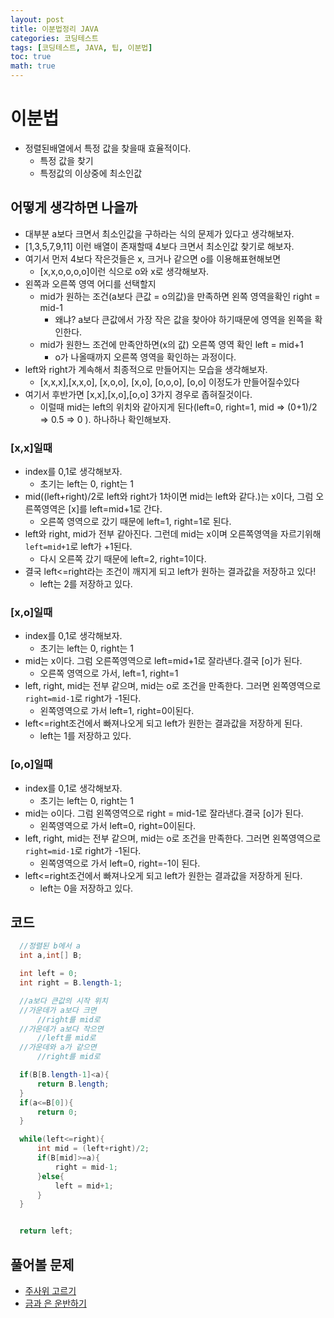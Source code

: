 ```yaml
---
layout: post
title: 이분법정리 JAVA
categories: 코딩테스트
tags: [코딩테스트, JAVA, 팁, 이분법]
toc: true
math: true
---
```


# 이분법

- 정렬된배열에서 특정 값을 찾을때 효율적이다.
  - 특정 값을 찾기
  - 특정값의 이상중에 최소인값

## 어떻게 생각하면 나을까

- 대부분 a보다 크면서 최소인값을 구하라는 식의 문제가 있다고 생각해보자.
- [1,3,5,7,9,11] 이런 배열이 존재할때 4보다 크면서 최소인값 찾기로 해보자.
- 여기서 먼저 4보다 작은것들은 x, 크거나 같으면 o를 이용해표현해보면
  - [x,x,o,o,o,o]이런 식으로 o와 x로 생각해보자.
- 왼쪽과 오른쪽 영역 어디를 선택할지
  - mid가 원하는 조건(a보다 큰값 = o의값)을 만족하면 왼쪽 영역을확인 right = mid-1
    - 왜냐? a보다 큰값에서 가장 작은 값을 찾아야 하기때문에 영역을 왼쪽을 확인한다.
  - mid가 원한느 조건에 만족안하면(x의 값) 오른쪽 영역 확인 left = mid+1
    - o가 나올때까지 오른쪽 영역을 확인하는 과정이다.
- left와 right가 계속해서 최종적으로 만들어지는 모습을 생각해보자.
  - [x,x,x],[x,x,o], [x,o,o], [x,o], [o,o,o], [o,o] 이정도가 만들어질수있다
- 여기서 후반가면 [x,x],[x,o],[o,o] 3가지 경우로 좁혀질것이다.
  - 이럴때 mid는 left의 위치와 같아지게 된다(left=0, right=1, mid => (0+1)/2 => 0.5 => 0 ). 하나하나 확인해보자.

### [x,x]일때

- index를 0,1로 생각해보자.
  - 초기는 left는 0, right는 1
- mid((left+right)/2로 left와 right가 1차이면 mid는 left와 같다.)는 x이다, 그럼 오른쪽영역은 [x]를 left=mid+1로 간다.
  - 오른쪽 영역으로 갔기 때문에 left=1, right=1로 된다.
- left와 right, mid가 전부 같아진다. 그런데 mid는 x이며 오른쪽영역을 자르기위해 `left=mid+1`로 left가 +1된다.
  - 다시 오른쪽 갔기 때문에 left=2, right=1이다.
- 결국 left<=right라는 조건이 깨지게 되고 left가 원하는 결과값을 저장하고 있다!
  - left는 2를 저장하고 있다.

### [x,o]일때

- index를 0,1로 생각해보자.
  - 초기는 left는 0, right는 1
- mid는 x이다. 그럼 오른쪽영역으로 left=mid+1로 잘라낸다.결국 [o]가 된다.
  - 오른쪽 영역으로 가서, left=1, right=1
- left, right, mid는 전부 같으며, mid는 o로 조건을 만족한다. 그러면 왼쪽영역으로 `right=mid-1`로 right가 -1된다.
  - 왼쪽영역으로 가서 left=1, right=0이된다.
- left<=right조건에서 빠져나오게 되고 left가 원한는 결과값을 저장하게 된다.
  - left는 1를 저장하고 있다.

### [o,o]일때

- index를 0,1로 생각해보자.
  - 초기는 left는 0, right는 1
- mid는 o이다. 그럼 왼쪽영역으로 right = mid-1로 잘라낸다.결국 [o]가 된다.
  - 왼쪽영역으로 가서 left=0, right=0이된다.
- left, right, mid는 전부 같으며, mid는 o로 조건을 만족한다. 그러면 왼쪽영역으로 `right=mid-1`로 right가 -1된다.
  - 왼쪽영역으로 가서 left=0, right=-1이 된다.
- left<=right조건에서 빠져나오게 되고 left가 원한는 결과값을 저장하게 된다.
  - left는 0을 저장하고 있다.

## 코드

```java
  //정렬된 b에서 a
  int a,int[] B;

  int left = 0;
  int right = B.length-1;

  //a보다 큰값의 시작 위치
  //가운데가 a보다 크면
      //right를 mid로
  //가운데가 a보다 작으면
      //left를 mid로
  //가운데와 a가 같으면
      //right를 mid로

  if(B[B.length-1]<a){
      return B.length;
  }
  if(a<=B[0]){
      return 0;
  }

  while(left<=right){
      int mid = (left+right)/2;
      if(B[mid]>=a){
          right = mid-1;
      }else{
          left = mid+1;
      }
  }


  return left;
```

## 풀어볼 문제

- [주사위 고르기](https://school.programmers.co.kr/learn/courses/30/lessons/258709)
- [금과 은 운반하기](https://school.programmers.co.kr/learn/courses/30/lessons/86053)
